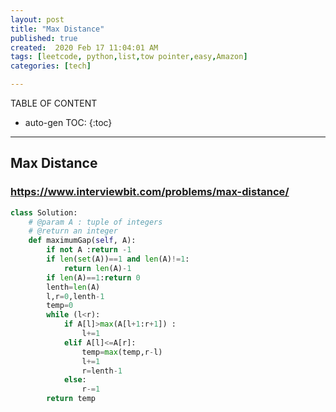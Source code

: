 ```yaml
---
layout: post
title: "Max Distance"
published: true
created:  2020 Feb 17 11:04:01 AM
tags: [leetcode, python,list,tow pointer,easy,Amazon]
categories: [tech]

---
```


TABLE OF CONTENT

* auto-gen TOC:
{:toc}

- - -
## Max Distance

### https://www.interviewbit.com/problems/max-distance/

```python
class Solution:
    # @param A : tuple of integers
    # @return an integer
    def maximumGap(self, A):
        if not A :return -1
        if len(set(A))==1 and len(A)!=1:
            return len(A)-1
        if len(A)==1:return 0
        lenth=len(A)
        l,r=0,lenth-1
        temp=0
        while (l<r):
            if A[l]>max(A[l+1:r+1]) :
                l+=1
            elif A[l]<=A[r]:
                temp=max(temp,r-l)
                l+=1
                r=lenth-1
            else:
                r-=1
        return temp
```
